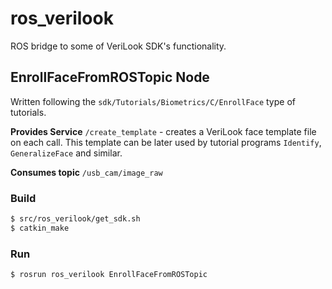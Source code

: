 # ros_verilook

ROS bridge to some of VeriLook SDK's functionality.

## EnrollFaceFromROSTopic Node

Written following the `sdk/Tutorials/Biometrics/C/EnrollFace` type of tutorials.

**Provides Service** `/create_template` -  creates a VeriLook face template file on each call. This template can be later used by tutorial programs `Identify`, `GeneralizeFace` and similar.

**Consumes topic** `/usb_cam/image_raw`

### Build
```bash
$ src/ros_verilook/get_sdk.sh
$ catkin_make
```

### Run
```bash
$ rosrun ros_verilook EnrollFaceFromROSTopic
```
